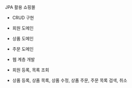 JPA 활용 쇼핑몰

- CRUD 구현

- 회원 도메인
- 상품 도메인
- 주문 도메인

- 웹 계층 개발

- 회원 등록, 목록 조회

- 상품 등록, 상품 목록, 상품 수정, 상품 주문, 주문 목록 검색, 취소